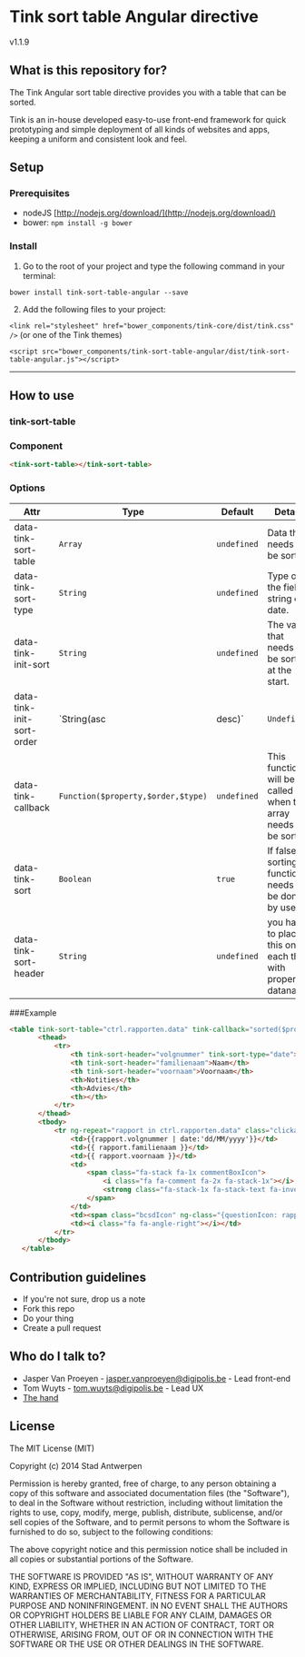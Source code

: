 # Tink sort table Angular directive

v1.1.9

## What is this repository for?

The Tink Angular sort table directive provides you with a table that can be sorted.

Tink is an in-house developed easy-to-use front-end framework for quick prototyping and simple deployment of all kinds of websites and apps, keeping a uniform and consistent look and feel.

## Setup

### Prerequisites

* nodeJS [http://nodejs.org/download/](http://nodejs.org/download/)
* bower: `npm install -g bower`

### Install

1. Go to the root of your project and type the following command in your terminal:

  `bower install tink-sort-table-angular --save`

2. Add the following files to your project:

  `<link rel="stylesheet" href="bower_components/tink-core/dist/tink.css" />` (or one of the Tink themes)

  `<script src="bower_components/tink-sort-table-angular/dist/tink-sort-table-angular.js"></script>`


----------


## How to use

### tink-sort-table

### Component

```html
<tink-sort-table></tink-sort-table>
```

### Options

Attr | Type | Default | Details
--- | --- | --- | ---
data-tink-sort-table | `Array` | `undefined` | Data that needs to be sorted.
data-tink-sort-type | `String` | `undefined` | Type of the field string or date.
data-tink-init-sort | `String` | `undefined` | The value that needs to be sorted at the start.
data-tink-init-sort-order | `String(asc | desc)` | `Undefined` | Order you want the table sort in from the start.
data-tink-callback | `Function($property,$order,$type)` | `undefined` | This function will be called when the array needs to be sorted.
data-tink-sort | `Boolean` | `true` | If false the sorting function needs to be done by user.
data-tink-sort-header | `String` | `undefined` | you have to place this on each th with proper dataname.

###Example
```html
<table tink-sort-table="ctrl.rapporten.data" tink-callback="sorted($property,$order,$type)" class="table-responsive table-interactive">
       <thead>
           <tr>
               <th tink-sort-header="volgnummer" tink-sort-type="date">Nummer</th>
               <th tink-sort-header="familienaam">Naam</th>
               <th tink-sort-header="voornaam">Voornaam</th>
               <th>Notities</th>
               <th>Advies</th>
               <th></th>
           </tr>
       </thead>
       <tbody>
           <tr ng-repeat="rapport in ctrl.rapporten.data" class="clickableTableRow">
               <td>{{rapport.volgnummer | date:'dd/MM/yyyy'}}</td>
               <td>{{ rapport.familienaam }}</td>
               <td>{{ rapport.voornaam }}</td>
               <td>
                   <span class="fa-stack fa-1x commentBoxIcon">
                       <i class="fa fa-comment fa-2x fa-stack-1x"></i>
                       <strong class="fa-stack-1x fa-stack-text fa-inverse"></strong>
                   </span>
               </td>
               <td><span class="bcsdIcon" ng-class="{questionIcon: rapport.advies.code == 'ONB', checkIcon: rapport.advies.code == 'AKK', crossIcon: rapport.advies.code == 'NAK'}"><i class="fa"></i></span></td>
               <td><i class="fa fa-angle-right"></i></td>
           </tr>
       </tbody>
   </table>
```

## Contribution guidelines

* If you're not sure, drop us a note
* Fork this repo
* Do your thing
* Create a pull request

## Who do I talk to?

* Jasper Van Proeyen - jasper.vanproeyen@digipolis.be - Lead front-end
* Tom Wuyts - tom.wuyts@digipolis.be - Lead UX
* [The hand](https://www.youtube.com/watch?v=_O-QqC9yM28)

## License

The MIT License (MIT)

Copyright (c) 2014 Stad Antwerpen

Permission is hereby granted, free of charge, to any person obtaining a copy
of this software and associated documentation files (the "Software"), to deal
in the Software without restriction, including without limitation the rights
to use, copy, modify, merge, publish, distribute, sublicense, and/or sell
copies of the Software, and to permit persons to whom the Software is
furnished to do so, subject to the following conditions:

The above copyright notice and this permission notice shall be included in all
copies or substantial portions of the Software.

THE SOFTWARE IS PROVIDED "AS IS", WITHOUT WARRANTY OF ANY KIND, EXPRESS OR
IMPLIED, INCLUDING BUT NOT LIMITED TO THE WARRANTIES OF MERCHANTABILITY,
FITNESS FOR A PARTICULAR PURPOSE AND NONINFRINGEMENT. IN NO EVENT SHALL THE
AUTHORS OR COPYRIGHT HOLDERS BE LIABLE FOR ANY CLAIM, DAMAGES OR OTHER
LIABILITY, WHETHER IN AN ACTION OF CONTRACT, TORT OR OTHERWISE, ARISING FROM,
OUT OF OR IN CONNECTION WITH THE SOFTWARE OR THE USE OR OTHER DEALINGS IN THE
SOFTWARE.
